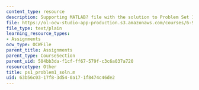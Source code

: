 ```yaml
---
content_type: resource
description: Supporting MATLAB? file with the solution to Problem Set 1, Problem 1.
file: https://ol-ocw-studio-app-production.s3.amazonaws.com/courses/6-973-communication-system-design-spring-2006/63b56c0317f83d540a171f8474c46de2_ps1_problem1_soln.m
file_type: text/plain
learning_resource_types:
- Assignments
ocw_type: OCWFile
parent_title: Assignments
parent_type: CourseSection
parent_uid: 504bb3da-f1cf-ff67-579f-c3c6a037a720
resourcetype: Other
title: ps1_problem1_soln.m
uid: 63b56c03-17f8-3d54-0a17-1f8474c46de2
---
```

